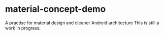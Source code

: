 material-concept-demo
=====================

A practise for material design and cleaner Android architecture
This is still a work in progress.
